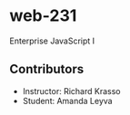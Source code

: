 # web-231
Enterprise JavaScript I

## Contributors
* Instructor: Richard Krasso
* Student: Amanda Leyva
